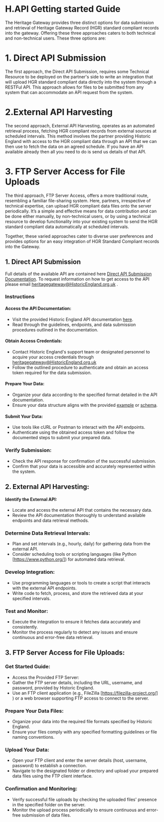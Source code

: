 # H.API Getting started Guide

The Heritage Gateway provides three distinct options for data submission and retrieval of Heritage Gateway Record (HGR) standard compliant records into the gateway. Offering these three approaches caters to both technical and non-technical users. These three options are:

# 1. Direct API Submission

The first approach, the Direct API Submission, requires some Technical Resource to be deployed on the partner's side to write an integration that will upload HGR standard compliant data directly into the system through a RESTFul API. This approach allows for files to be submitted from any system that can accommodate an API request from the system.

# 2.External API Harvesting

The second approach, External API Harvesting, operates as an automated retrieval process, fetching HGR compliant records from external sources at scheduled intervals. This method involves the partner providing Historic England with access to the HGR compliant data through an API that we can then use to fetch the data on an agreed schedule. If you have an API available already then all you need to do is send us details of that API. 

# 3. FTP Server Access for File Uploads

The third approach, FTP Server Access, offers a more traditional route, resembling a familiar file-sharing system. Here, partners, irrespective of technical expertise, can upload HGR compliant data files onto the server periodically. It’s a simple and effective means for data contribution and can be done either manually, by non-technical users, or by using a technical resource to develop functionality into your existing system to send the HGR standard compliant data automatically at scheduled intervals. 

Together, these varied approaches cater to diverse user preferences and provides options for an easy integration of HGR Standard Compliant records into the Gateway. 

## 1. Direct API Submission

Full details of the available API are contained here [Direct API Submission Documentation](DirectAPISubmissionDocumentation.md). To request information on how to get access to the API please email heritagegateway@HistoricEngland.org.uk .

### Instructions 

#### Access the API Documentation:
+	Visit the provided Historic England API documentation [here](DirectAPISubmissionDocumentation.md).
+	Read through the guidelines, endpoints, and data submission procedures outlined in the documentation.

#### Obtain Access Credentials:
+	Contact Historic England's support team or designated personnel to acquire your access credentials through heritagegateway@HistoricEngland.org.uk 
+	Follow the outlined procedure to authenticate and obtain an access token required for the data submission.

#### Prepare Your Data:
+	Organize your data according to the specified format detailed in the API documentation.
+	Ensure your data structure aligns with the provided [example](HeritageGatewayRecord.json) or [schema](HGRSchemaDocumentation.md).

#### Submit Your Data:
+	Use tools like cURL or Postman to interact with the API endpoints.
+	Authenticate using the obtained access token and follow the documented steps to submit your prepared data.

### Verify Submission:
+	Check the API response for confirmation of the successful submission.
+	Confirm that your data is accessible and accurately represented within the system.

## 2. External API Harvesting:

#### Identify the External API:
+	Locate and access the external API that contains the necessary data.
+	Review the API documentation thoroughly to understand available endpoints and data retrieval methods.

### Determine Data Retrieval Intervals:
+ Plan and set intervals (e.g., hourly, daily) for gathering data from the external API.
+ Consider scheduling tools or scripting languages (like Python [https://www.python.org/]) for automated data retrieval.

### Develop Integration:
+	Use programming languages or tools to create a script that interacts with the external API endpoints.
+	Write code to fetch, process, and store the retrieved data at your specified intervals.

### Test and Monitor:
+	Execute the integration to ensure it fetches data accurately and consistently.
+	Monitor the process regularly to detect any issues and ensure continuous and error-free data retrieval.

## 3. FTP Server Access for File Uploads:

### Get Started Guide:
+	Access the Provided FTP Server:
+	Gather the FTP server details, including the URL, username, and password, provided by Historic England.
+	Use an FTP client application (e.g., FileZilla [https://filezilla-project.org/] ) or a web browser supporting FTP access to connect to the server.

### Prepare Your Data Files:
+	Organize your data into the required file formats specified by Historic England.
+	Ensure your files comply with any specified formatting guidelines or file naming conventions.

### Upload Your Data:
+	Open your FTP client and enter the server details (host, username, password) to establish a connection.
+	Navigate to the designated folder or directory and upload your prepared data files using the FTP client interface.

### Confirmation and Monitoring:
+	Verify successful file uploads by checking the uploaded files' presence in the specified folder on the server.
+	Monitor the upload process periodically to ensure continuous and error-free submission of data files.

